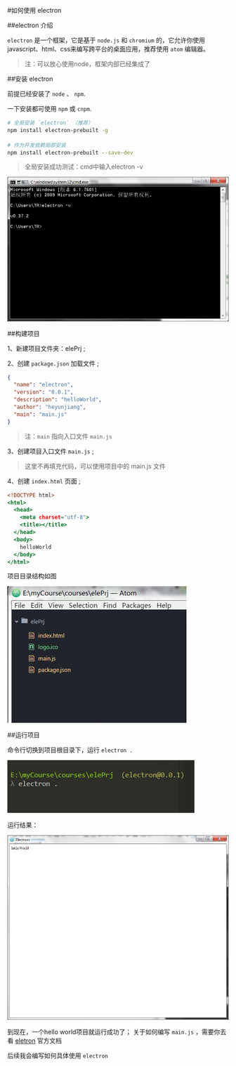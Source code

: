 #如何使用 electron

##electron 介绍

`electron` 是一个框架，它是基于 `node.js` 和 `chromium` 的，它允许你使用javascript、html、css来编写跨平台的桌面应用，推荐使用 `atom` 编辑器。

>注：可以放心使用node，框架内部已经集成了

##安装 electron

前提已经安装了 `node` 、 `npm`.

一下安装都可使用 `npm` 或 `cnpm`.


```sh
# 全局安装 `electron` （推荐）
npm install electron-prebuilt -g

# 作为开发依赖局部安装
npm install electron-prebuilt --save-dev
```

>全局安装成功测试：cmd中输入electron -v

![运行测试](./mdImg/ele-v.jpg)

##构建项目

1、新建项目文件夹：elePrj ;

2、创建 `package.json` 加载文件 ;

```package.json
{
  "name": "electron",
  "version": "0.0.1",
  "description": "helloWorld",
  "author": "heyunjiang",
  "main": "main.js"
}
```

>注：`main` 指向入口文件 `main.js`

3、创建项目入口文件 `main.js` ;

>这里不再填充代码，可以使用项目中的 main.js 文件

4、创建 `index.html` 页面 ;

```index.html
<!DOCTYPE html>
<html>
  <head>
    <meta charset="utf-8">
    <title></title>
  </head>
  <body>
    helloWorld
  </body>
</html>

```

项目目录结构如图

![categoryStructure](./mdImg/catStr.png)

##运行项目

命令行切换到项目根目录下，运行 `electron .`

![运行](./mdImg/run.png)

运行结果：

![运行结果](./mdImg/result.jpg)

到现在，一个hello world项目就运行成功了；
关于如何编写 `main.js` ，需要你去看 [eletron](https://github.com/electron/electron/tree/master/docs-translations/zh-CN) 官方文档

后续我会编写如何具体使用 `electron` 
